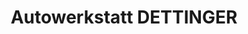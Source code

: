 ---
title: "Autowerkstatt DETTINGER"
url: /freiburg-im-breisgau/autowerkstatt-dettinger-umkircher-strasse/
shop: Autowerkstatt
---